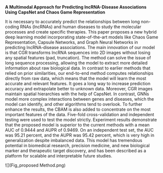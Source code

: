 **A Multimodal Approach for Predicting lncRNA-Disease Associations Using CapsNet and Chaos Game Representation**

It is necessary to accurately predict the relationships between long non-coding RNAs (lncRNAs) and human diseases to study the molecular processes and create specific therapies. This paper proposes a new hybrid deep learning model incorporating state-of-the-art models like Chaos Game Representation, Capsule Networks, and Graph Neural Networks in predicting lncRNA-disease associations. The main innovation of our model is that CGR transforms lncRNA sequences into 2D images without losing any spatial features (pad, truncation). The method can solve the issue of long sequence processing, allowing the model to extract more detailed information about raw biological data. In contrast to earlier methods that relied on prior similarities, our end-to-end method computes relationships directly from raw data, which means that the model will learn the most accurate and relevant features. It goes a long way to increase prediction accuracy and extrapolate better to unknown data. Moreover, CGR images maintain spatial hierarchies with the help of CapsNet.
In contrast, GNNs model more complex interactions between genes and diseases, which the model can identify, and other algorithms tend to overlook. To further enhance the results, the CBAM is also added to concentrate on the most important features of the data. Five-fold cross-validation and independent testing were used to test the model strictly. Experiment results demonstrate that the proposed model is superior to the current methods with a mean AUC of 0.9444 and AUPR of 0.9469. On an independent test set, the AUC was 95.21 percent, and the AUPR was 95.42 percent, which is very high in generalization despite imbalanced data. This model has tremendous potential in biomedical research, precision medicine, and new biological marker and therapeutic target discovery, and has been described as a platform for scalable and interpretable future studies.

![](Fig_proposed Method.png)
